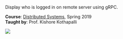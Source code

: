Display who is logged in on remote server using gRPC.

**Course**: [Distributed Systems], Spring 2019<br>
**Taught by**: Prof. Kishore Kothapalli

![](https://ga-beacon.deno.dev/G-G1E8HNDZYY:v51jklKGTLmC3LAZ4rJbIQ/github.com/moocf/grpc-who.python)

[Distributed Systems]: https://github.com/iiithf/distributed-systems
